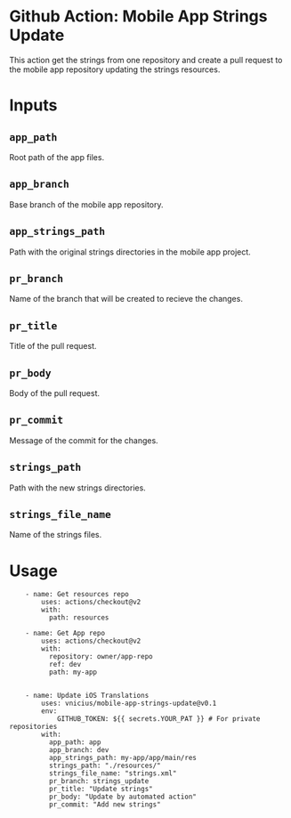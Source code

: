 # Github Action: Mobile App Strings Update

This action get the strings from one repository and create a pull request to the mobile app repository updating the strings resources.

# Inputs

## `app_path`

Root path of the app files.

## `app_branch`

Base branch of the mobile app repository.

## `app_strings_path`

Path with the original strings directories in the mobile app project.

## `pr_branch`

Name of the branch that will be created to recieve the changes.

## `pr_title`

Title of the pull request.

## `pr_body`

Body of the pull request.

## `pr_commit`

Message of the commit for the changes.

## `strings_path`

Path with the new strings directories.

## `strings_file_name`

Name of the strings files.

# Usage

```yalm
    - name: Get resources repo
        uses: actions/checkout@v2
        with:
          path: resources

    - name: Get App repo
        uses: actions/checkout@v2
        with:
          repository: owner/app-repo
          ref: dev
          path: my-app


    - name: Update iOS Translations
        uses: vnicius/mobile-app-strings-update@v0.1
        env:
            GITHUB_TOKEN: ${{ secrets.YOUR_PAT }} # For private repositories
        with:
          app_path: app
          app_branch: dev
          app_strings_path: my-app/app/main/res
          strings_path: "./resources/"
          strings_file_name: "strings.xml"
          pr_branch: strings_update
          pr_title: "Update strings"
          pr_body: "Update by automated action"
          pr_commit: "Add new strings"
```
